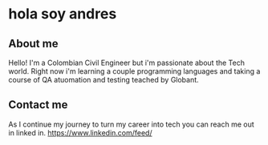 # hola soy andres

## About me
Hello! I'm a Colombian Civil Engineer but i'm passionate about the Tech world. Right now i'm learning a couple programming languages and taking a course of QA atuomation and testing teached by Globant.

## Contact me
As I continue my journey to turn my career into tech you can reach me out in linked in.
https://www.linkedin.com/feed/

